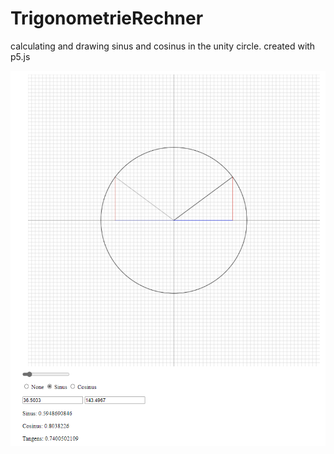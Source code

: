 # TrigonometrieRechner
calculating and drawing sinus and cosinus in the unity circle. created with p5.js

![image](https://github.com/Doeschi/TrigonometrieRechner/blob/master/image.png)

